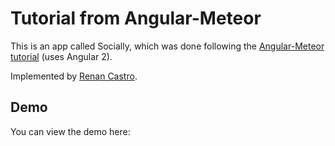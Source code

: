 # Tutorial from Angular-Meteor

This is an app called Socially, which was done following the [Angular-Meteor tutorial](http://www.angular-meteor.com/tutorials/socially/angular2/bootstrapping) (uses Angular 2).

Implemented by [Renan Castro](http://renancastro.com).

## Demo

You can view the demo here: []()
